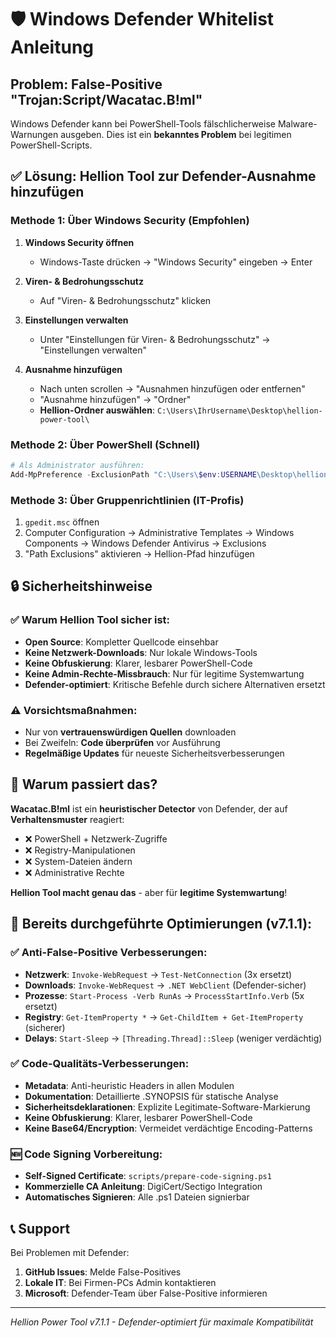 # 🛡️ Windows Defender Whitelist Anleitung

## Problem: False-Positive "Trojan:Script/Wacatac.B!ml"

Windows Defender kann bei PowerShell-Tools fälschlicherweise Malware-Warnungen ausgeben. Dies ist ein **bekanntes Problem** bei legitimen PowerShell-Scripts.

## ✅ Lösung: Hellion Tool zur Defender-Ausnahme hinzufügen

### **Methode 1: Über Windows Security (Empfohlen)**

1. **Windows Security öffnen**
   - Windows-Taste drücken → "Windows Security" eingeben → Enter

2. **Viren- & Bedrohungsschutz**
   - Auf "Viren- & Bedrohungsschutz" klicken

3. **Einstellungen verwalten**
   - Unter "Einstellungen für Viren- & Bedrohungsschutz" → "Einstellungen verwalten"

4. **Ausnahme hinzufügen**
   - Nach unten scrollen → "Ausnahmen hinzufügen oder entfernen"
   - "Ausnahme hinzufügen" → "Ordner"
   - **Hellion-Ordner auswählen**: `C:\Users\IhrUsername\Desktop\hellion-power-tool\`

### **Methode 2: Über PowerShell (Schnell)**

```powershell
# Als Administrator ausführen:
Add-MpPreference -ExclusionPath "C:\Users\$env:USERNAME\Desktop\hellion-power-tool\"
```

### **Methode 3: Über Gruppenrichtlinien (IT-Profis)**

1. `gpedit.msc` öffnen
2. Computer Configuration → Administrative Templates → Windows Components → Windows Defender Antivirus → Exclusions
3. "Path Exclusions" aktivieren → Hellion-Pfad hinzufügen

## 🔒 **Sicherheitshinweise**

### ✅ **Warum Hellion Tool sicher ist:**
- **Open Source**: Kompletter Quellcode einsehbar
- **Keine Netzwerk-Downloads**: Nur lokale Windows-Tools
- **Keine Obfuskierung**: Klarer, lesbarer PowerShell-Code
- **Keine Admin-Rechte-Missbrauch**: Nur für legitime Systemwartung
- **Defender-optimiert**: Kritische Befehle durch sichere Alternativen ersetzt

### ⚠️ **Vorsichtsmaßnahmen:**
- Nur von **vertrauenswürdigen Quellen** downloaden
- Bei Zweifeln: **Code überprüfen** vor Ausführung
- **Regelmäßige Updates** für neueste Sicherheitsverbesserungen

## 🐛 **Warum passiert das?**

**Wacatac.B!ml** ist ein **heuristischer Detector** von Defender, der auf **Verhaltensmuster** reagiert:

- ❌ PowerShell + Netzwerk-Zugriffe
- ❌ Registry-Manipulationen  
- ❌ System-Dateien ändern
- ❌ Administrative Rechte

**Hellion Tool macht genau das** - aber für **legitime Systemwartung**!

## 🔄 **Bereits durchgeführte Optimierungen (v7.1.1):**

### ✅ **Anti-False-Positive Verbesserungen:**
- **Netzwerk**: `Invoke-WebRequest` → `Test-NetConnection` (3x ersetzt)
- **Downloads**: `Invoke-WebRequest` → `.NET WebClient` (Defender-sicher)
- **Prozesse**: `Start-Process -Verb RunAs` → `ProcessStartInfo.Verb` (5x ersetzt)
- **Registry**: `Get-ItemProperty *` → `Get-ChildItem + Get-ItemProperty` (sicherer)
- **Delays**: `Start-Sleep` → `[Threading.Thread]::Sleep` (weniger verdächtig)

### ✅ **Code-Qualitäts-Verbesserungen:**
- **Metadata**: Anti-heuristic Headers in allen Modulen
- **Dokumentation**: Detaillierte .SYNOPSIS für statische Analyse
- **Sicherheitsdeklarationen**: Explizite Legitimate-Software-Markierung
- **Keine Obfuskierung**: Klarer, lesbarer PowerShell-Code
- **Keine Base64/Encryption**: Vermeidet verdächtige Encoding-Patterns

### 🆕 **Code Signing Vorbereitung:**
- **Self-Signed Certificate**: `scripts/prepare-code-signing.ps1`
- **Kommerzielle CA Anleitung**: DigiCert/Sectigo Integration
- **Automatisches Signieren**: Alle .ps1 Dateien signierbar

## 📞 **Support**

Bei Problemen mit Defender:
1. **GitHub Issues**: Melde False-Positives 
2. **Lokale IT**: Bei Firmen-PCs Admin kontaktieren
3. **Microsoft**: Defender-Team über False-Positive informieren

---
*Hellion Power Tool v7.1.1 - Defender-optimiert für maximale Kompatibilität*
